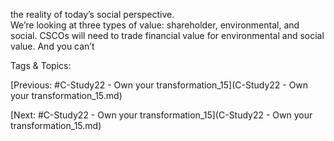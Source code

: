 the reality of today’s social perspective.  
We’re looking at three types of value: 
shareholder, environmental, and social. 
CSCOs will need to trade financial value for 
environmental and social value. And you can’t 

   Tags & Topics:
   

[Previous: #C-Study22 - Own your transformation_15](C-Study22 - Own your transformation_15.md)

[Next: #C-Study22 - Own your transformation_15](C-Study22 - Own your transformation_15.md)